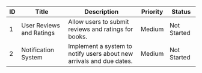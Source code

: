 | ID   | Title                         | Description                                                                      | Priority | Status       |
|------|-------------------------------|----------------------------------------------------------------------------------|----------|--------------|
| 1    | User Reviews and Ratings      | Allow users to submit reviews and ratings for books.                             | Medium   | Not Started  |
| 2    | Notification System           | Implement a system to notify users about new arrivals and due dates.             | Medium   | Not Started  |

